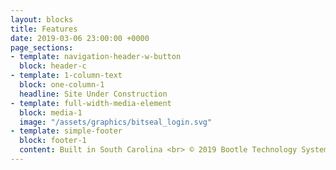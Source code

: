 ```yaml
---
layout: blocks
title: Features
date: 2019-03-06 23:00:00 +0000
page_sections:
- template: navigation-header-w-button
  block: header-c
- template: 1-column-text
  block: one-column-1
  headline: Site Under Construction
- template: full-width-media-element
  block: media-1
  image: "/assets/graphics/bitseal_login.svg"
- template: simple-footer
  block: footer-1
  content: Built in South Carolina <br> © 2019 Bootle Technology Systems, LLC
---
```

